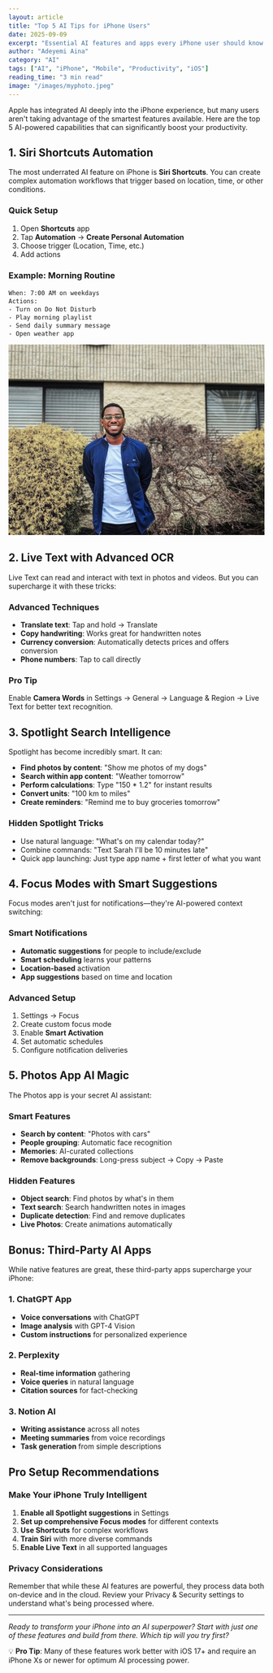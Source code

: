 ```yaml
---
layout: article
title: "Top 5 AI Tips for iPhone Users"
date: 2025-09-09
excerpt: "Essential AI features and apps every iPhone user should know about in 2025. Transform your iPhone into an AI-powered productivity machine."
author: "Adeyemi Aina"
category: "AI"
tags: ["AI", "iPhone", "Mobile", "Productivity", "iOS"]
reading_time: "3 min read"
image: "/images/myphoto.jpeg"
---
```


Apple has integrated AI deeply into the iPhone experience, but many users aren't taking advantage of the smartest features available. Here are the top 5 AI-powered capabilities that can significantly boost your productivity.

## 1. Siri Shortcuts Automation

The most underrated AI feature on iPhone is **Siri Shortcuts**. You can create complex automation workflows that trigger based on location, time, or other conditions.

### Quick Setup
1. Open **Shortcuts** app
2. Tap **Automation** → **Create Personal Automation**
3. Choose trigger (Location, Time, etc.)
4. Add actions

### Example: Morning Routine
```
When: 7:00 AM on weekdays
Actions:
- Turn on Do Not Disturb
- Play morning playlist
- Send daily summary message
- Open weather app
```

![iPhone Shortcuts](/images/myphoto.jpeg)

## 2. Live Text with Advanced OCR

Live Text can read and interact with text in photos and videos. But you can supercharge it with these tricks:

### Advanced Techniques
- **Translate text**: Tap and hold → Translate
- **Copy handwriting**: Works great for handwritten notes
- **Currency conversion**: Automatically detects prices and offers conversion
- **Phone numbers**: Tap to call directly

### Pro Tip
Enable **Camera Words** in Settings → General → Language & Region → Live Text for better text recognition.

## 3. Spotlight Search Intelligence

Spotlight has become incredibly smart. It can:

- **Find photos by content**: "Show me photos of my dogs"
- **Search within app content**: "Weather tomorrow"
- **Perform calculations**: Type "150 * 1.2" for instant results
- **Convert units**: "100 km to miles"
- **Create reminders**: "Remind me to buy groceries tomorrow"

### Hidden Spotlight Tricks
- Use natural language: "What's on my calendar today?"
- Combine commands: "Text Sarah I'll be 10 minutes late"
- Quick app launching: Just type app name + first letter of what you want

## 4. Focus Modes with Smart Suggestions

Focus modes aren't just for notifications—they're AI-powered context switching:

### Smart Notifications
- **Automatic suggestions** for people to include/exclude
- **Smart scheduling** learns your patterns
- **Location-based** activation
- **App suggestions** based on time and location

### Advanced Setup
1. Settings → Focus
2. Create custom focus mode
3. Enable **Smart Activation**
4. Set automatic schedules
5. Configure notification deliveries

## 5. Photos App AI Magic

The Photos app is your secret AI assistant:

### Smart Features
- **Search by content**: "Photos with cars"
- **People grouping**: Automatic face recognition
- **Memories**: AI-curated collections
- **Remove backgrounds**: Long-press subject → Copy → Paste

### Hidden Features
- **Object search**: Find photos by what's in them
- **Text search**: Search handwritten notes in images
- **Duplicate detection**: Find and remove duplicates
- **Live Photos**: Create animations automatically

## Bonus: Third-Party AI Apps

While native features are great, these third-party apps supercharge your iPhone:

### 1. ChatGPT App
- **Voice conversations** with ChatGPT
- **Image analysis** with GPT-4 Vision
- **Custom instructions** for personalized experience

### 2. Perplexity
- **Real-time information** gathering
- **Voice queries** in natural language
- **Citation sources** for fact-checking

### 3. Notion AI
- **Writing assistance** across all notes
- **Meeting summaries** from voice recordings
- **Task generation** from simple descriptions

## Pro Setup Recommendations

### Make Your iPhone Truly Intelligent
1. **Enable all Spotlight suggestions** in Settings
2. **Set up comprehensive Focus modes** for different contexts
3. **Use Shortcuts** for complex workflows
4. **Train Siri** with more diverse commands
5. **Enable Live Text** in all supported languages

### Privacy Considerations
Remember that while these AI features are powerful, they process data both on-device and in the cloud. Review your Privacy & Security settings to understand what's being processed where.

---

*Ready to transform your iPhone into an AI superpower? Start with just one of these features and build from there. Which tip will you try first?*

💡 **Pro Tip**: Many of these features work better with iOS 17+ and require an iPhone Xs or newer for optimum AI processing power.
